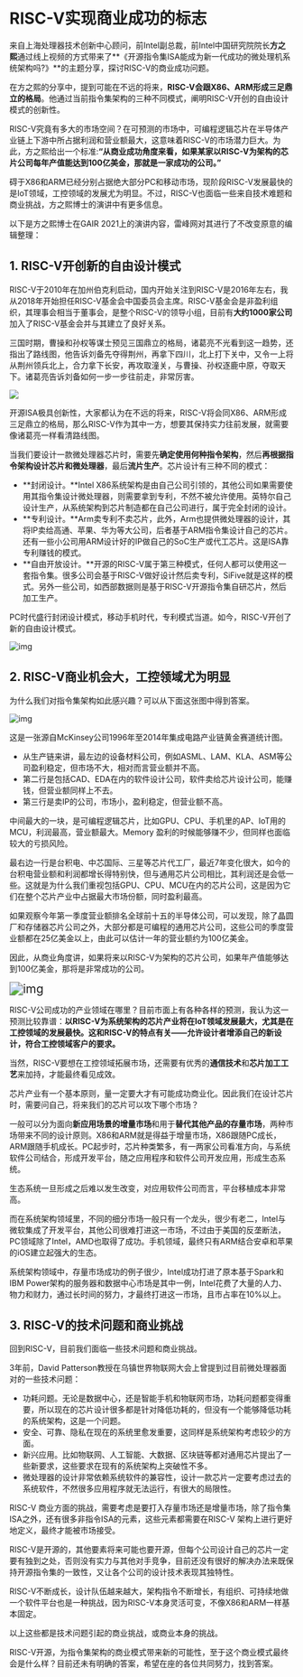 # RISC-V实现商业成功的标志

来自上海处理器技术创新中心顾问，前Intel副总裁，前Intel中国研究院院⻓**方之熙**通过线上视频的方式带来了**《开源指令集ISA能成为新一代成功的微处理机系统架构吗?》**的主题分享，探讨RISC-V的商业成功问题。

在方之熙的分享中，提到可能在不远的将来，**RISC-V会跟X86、ARM形成三足鼎立的格局**。他通过当前指令集架构的三种不同模式，阐明RISC-V开创的自由设计模式的创新性。

RISC-V究竟有多大的市场空间？在可预测的市场中，可编程逻辑芯片在半导体产业链上下游中所占据利润和营业额最大，这意味着RISC-V的市场潜力巨大。为此，方之熙给出一个标准:**“从商业成功⻆度来看，如果某家以RISC-V为架构的芯片公司每年产值能达到100亿美金，那就是一家成功的公司。”**

碍于X86和ARM已经分别占据绝大部分PC和移动市场，现阶段RISC-V发展最快的是IoT领域，工控领域的发展尤为明显。不过，RISC-V也面临一些来自技术难题和商业挑战，方之熙博士的演讲中有更多信息。

以下是方之熙博士在GAIR 2021上的演讲内容，雷峰网对其进行了不改变原意的编辑整理：



## 1. RISC-V开创新的自由设计模式

RISC-V于2010年在加州伯克利启动，国内开始关注到RISC-V是2016年左右，我从2018年开始担任RISC-V基金会中国委员会主席。RISC-V基金会是非盈利组织，其理事会相当于董事会，是整个RISC-V的领导小组，目前有**大约1000家公司**加入了RISC-V基金会并与其建立了良好关系。

三国时期，曹操和孙权等谋士预见三国鼎立的格局，诸葛亮不光看到这一趋势，还指出了路线图，他告诉刘备先夺得荆州，再拿下四川，北上打下关中，又令一上将从荆州领兵北上，合力拿下长安，再攻取潼关，与曹操、孙权逐鹿中原，夺取天下。诸葛亮告诉刘备如何一步一步往前走，非常厉害。

![](Images\1.jpg)

开源ISA极具创新性，大家都认为在不远的将来，RISC-V将会同X86、ARM形成三足鼎立的格局，那么RISC-V作为其中一方，想要其保持实力往前发展，就需要像诸葛亮一样看清路线图。

当我们要设计一款微处理器芯片时，需要先**确定使用何种指令架构**，然后**再根据指令架构设计芯片和微处理器**，最后**流片生产**。芯片设计有三种不同的模式：

- **封闭设计。**Intel X86系统架构是由自己公司引领的，其他公司如果需要使用其指令集设计微处理器，则需要拿到专利，不然不被允许使用。英特尔自己设计生产，从系统架构到芯片制造都在自己公司进行，属于完全封闭的设计。
- **专利设计。**Arm卖专利不卖芯片，此外，Arm也提供微处理器的设计，其将IP卖给高通、苹果、华为等大公司，后者基于ARM指令集设计自己的芯片。还有一些小公司用ARM设计好的IP做自己的SoC生产或代工芯片。这是ISA靠专利赚钱的模式。
- **自由开放设计。**开源的RISC-V属于第三种模式，任何人都可以使用这一套指令集。很多公司会基于RISC-V做好设计然后卖专利，SiFive就是这样的模式。另外一些公司，如西部数据则是基于RISC-V开源指令集自研芯片，然后加工生产。

PC时代盛行封闭设计模式，移动手机时代，专利模式当道。如今，RISC-V开创了新的自由设计模式。

![img](Images\2.jpg)



## 2. RISC-V商业机会大，工控领域尤为明显

为什么我们对指令集架构如此感兴趣？可以从下面这张图中得到答案。

![img](Images\3.png)

这是一张源自McKinsey公司1996年至2014年集成电路产业链黄金赛道统计图。

- 从生产链来讲，最左边的设备材料公司，例如ASML、LAM、KLA、ASM等公司盈利稳定，但市场不大，相对而言营业额并不高。
- 第二行是包括CAD、EDA在内的软件设计公司，软件卖给芯片设计公司，能赚钱，但营业额同样上不去。
- 第三行是卖IP的公司，市场小，盈利稳定，但营业额不高。

中间最大的一块，是可编程逻辑芯片，比如GPU、CPU、手机里的AP、IoT用的MCU，利润最高，营业额最大。Memory 盈利的时候能够赚不少，但同样也面临较大的亏损风险。

最右边一行是台积电、中芯国际、三星等芯片代工厂，最近7年变化很大，如今的台积电营业额和利润都增长得特别快，但与通用芯片公司相比，其利润还是会低一些。这就是为什么我们重视包括GPU、CPU、MCU在内的芯片公司，这是因为它们在整个芯片产业中占据最大市场份额，同时盈利最高。

如果观察今年第一季度营业额排名全球前十五的半导体公司，可以发现，除了晶圆厂和存储器芯片公司之外，大部分都是可编程的通用芯片公司，这些公司的季度营业额都在25亿美金以上，由此可以估计一年的营业额约为100亿美金。

因此，从商业角度讲，如果将来以RISC-V为架构的芯片公司，如果年产值能够达到100亿美金，那将是非常成功的公司。

<img src="Images\4.png" alt="img" style="zoom:150%;" />

RISC-V公司成功的产业领域在哪里？目前市面上有各种各样的预测，我认为这一预测比较靠谱：**以RISC-V为系统架构的芯片产业将在IoT领域发展最大，尤其是在工控领域的发展最快。这和RISC-V的特点有关——允许设计者增添自己的新设计，符合工控领域客户的要求。**

当然，RISC-V要想在工控领域拓展市场，还需要有优秀的**通信技术**和**芯片加工工艺**来加持，才能最终看见成效。

芯片产业有一个基本原则，量一定要大才有可能成功商业化。因此我们在设计芯片时，需要问自己，将来我们的芯片可以攻下哪个市场？

一般可以分为面向**新应用场景的增量市场**和用于**替代其他产品的存量市场**，两种市场带来不同的设计原则。X86和ARM就是得益于增量市场，X86跟随PC成长，ARM跟随手机成长。PC起步时，芯片种类繁多，有一两家公司看准方向，与系统软件公司结合，形成开发平台，随之应用程序和软件公司开发应用，形成生态系统。

生态系统一旦形成之后难以发生改变，对应用软件公司而言，平台移植成本非常高。

而在系统架构领域里，不同的细分市场一般只有一个龙头，很少有老二，Intel与微软集成了开发平台，其他公司很难打进这一市场，不过由于美国的反垄断法，PC领域除了Intel，AMD也取得了成功。手机领域，最终只有ARM结合安卓和苹果的iOS建立起强大的生态。

系统架构领域中，存量市场成功的例子很少，Intel成功打进了原本基于Spark和IBM Power架构的服务器和数据中心市场是其中一例，Intel花费了大量的人力、物力和财力，通过长时间的努力，才最终打进这一市场，且市占率在10%以上。



## 3. RISC-V的技术问题和商业挑战

回到RISC-V，目前我们面临一些技术问题和商业挑战。

3年前，David Patterson教授在乌镇世界物联网大会上曾提到过目前微处理器面对的一些技术问题：

- 功耗问题。无论是数据中心，还是智能手机和物联网市场，功耗问题都变得重要，所以现在的芯片设计很多都是针对降低功耗的，但没有一个能够降低功耗的系统架构，这是一个问题。
- 安全、可靠、隐私在现在的系统里愈发重要，这同样是系统架构考虑较少的方面。
- 新兴应用。比如物联网、人工智能、大数据、区块链等都对通用芯片提出了一些新要求，这些要求在现有的系统架构上突破性不多。
- 微处理器的设计非常依赖系统软件的兼容性，设计一款芯片一定要考虑过去的系统软件，不然很多应用程序就无法运行，有很大的局限性。

RISC-V 商业方面的挑战，需要考虑是要打入存量市场还是增量市场，除了指令集ISA之外，还有很多非指令ISA的元素，这些元素都需要在RISC-V 架构上进行更好地定义，最终才能被市场接受。

RISC-V是开源的，其他要素将来可能也要开源，但每个公司设计自己的芯片一定要有独到之处，否则没有实力与其他对手竞争，目前还没有很好的解决办法来既保持开源指令集的一致性，又让各个公司的设计技术表现其独特性。

RISC-V不断成长，设计队伍越来越大，架构指令不断增长，有组织、可持续地做一个软件平台也是一种挑战，因为RISC-V本身灵活可变，不像X86和ARM一样基本固定。

以上这些都是技术问题引起的商业挑战，或商业本身的挑战。

RISC-V开源，为指令集架构的商业模式带来新的可能性，至于这个商业模式最终会是什么样？目前还未有明确的答案，希望在座的各位共同努力，找到答案。



























